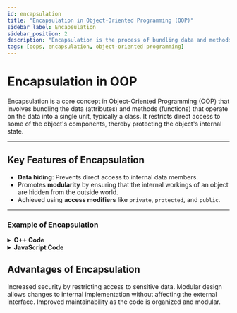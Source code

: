 ```yaml
---
id: encapsulation
title: "Encapsulation in Object-Oriented Programming (OOP)"
sidebar_label: Encapsulation
sidebar_position: 2
description: "Encapsulation is the process of bundling data and methods that operate on that data into a single unit, and restricting access to internal details."
tags: [oops, encapsulation, object-oriented programming]
---
```


# **Encapsulation in OOP**

Encapsulation is a core concept in Object-Oriented Programming (OOP) that involves bundling the data (attributes) and methods (functions) that operate on the data into a single unit, typically a class. It restricts direct access to some of the object's components, thereby protecting the object's internal state.

---

## **Key Features of Encapsulation**
- **Data hiding**: Prevents direct access to internal data members.
- Promotes **modularity** by ensuring that the internal workings of an object are hidden from the outside world.
- Achieved using **access modifiers** like `private`, `protected`, and `public`.

---

### **Example of Encapsulation**

<details>
<summary><strong>C++ Code</strong></summary>

```cpp
#include <iostream>
using namespace std;

class Employee {
private:
    int salary;  // Private data member

public:
    void setSalary(int s) {
        salary = s;
    }

    int getSalary() {
        return salary;
    }
};

int main() {
    Employee emp;
    emp.setSalary(5000);
    cout << "Employee Salary: " << emp.getSalary() << endl;
    return 0;
}
```

</details>

<details>
<summary><strong>JavaScript Code</strong></summary>

```js
class Employee {
    #salary;  // Private field

    // Setter method for salary
    setSalary(salary) {
        this.#salary = salary;
    }

    // Getter method for salary
    getSalary() {
        return this.#salary;
    }
}

// Main code to demonstrate encapsulation
const emp = new Employee();
emp.setSalary(5000);
console.log(`Employee Salary: ${emp.getSalary()}`); // Output: Employee Salary: 5000

```

</details>

## Advantages of Encapsulation
Increased security by restricting access to sensitive data.
Modular design allows changes to internal implementation without affecting the external interface.
Improved maintainability as the code is organized and modular.